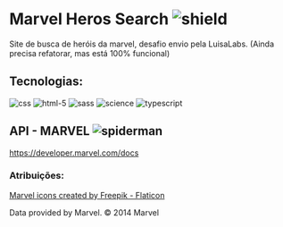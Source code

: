 
# Marvel Heros Search ![shield](https://user-images.githubusercontent.com/105789100/177055306-064c6a1d-f6c3-48bd-94e5-62538bd5e7e5.png)



Site de busca de heróis da marvel, desafio envio pela LuisaLabs. (Ainda precisa refatorar, mas está 100% funcional)

## Tecnologias:

![css](https://user-images.githubusercontent.com/105789100/177055401-145fb1b2-a80b-4e70-a810-18303400441d.png)
![html-5](https://user-images.githubusercontent.com/105789100/177055404-2270c14e-821c-4d86-b124-779a33ce66fe.png)
![sass](https://user-images.githubusercontent.com/105789100/177055406-adad5b76-4a75-40ac-8a6f-63d669992ac6.png)
![science](https://user-images.githubusercontent.com/105789100/177055408-8bf4b0b1-886c-434c-b718-bfce819824a7.png)
![typescript](https://user-images.githubusercontent.com/105789100/177055409-3e518b15-ade2-4850-b6da-d29ecd88ab83.png)

## API - MARVEL ![spiderman](https://user-images.githubusercontent.com/105789100/177055480-bf80dba4-257f-4f63-8950-f835745af319.png) 
https://developer.marvel.com/docs


### Atribuições:
<a href="https://www.flaticon.com/free-icons/marvel" title="marvel icons">Marvel icons created by Freepik - Flaticon</a>
<p> Data provided by Marvel. © 2014 Marvel </p>
